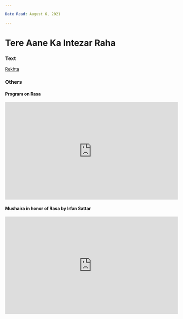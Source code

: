 ```yaml
---

Date Read: August 6, 2021

---
```


# Tere Aane Ka Intezar Raha

### Text
[Rekhta](https://www.rekhta.org/ghazals/tere-aane-kaa-intizaar-rahaa-rasa-chughtai-ghazals?lang=ur)

### Others

#### Program on Rasa

<iframe width="560" height="315" src="https://www.youtube.com/embed/l0ucXwgL5Uc" title="YouTube video player" frameborder="0" allow="accelerometer; autoplay; clipboard-write; encrypted-media; gyroscope; picture-in-picture" allowfullscreen></iframe>

#### Mushaira in honor of Rasa by Irfan Sattar

<iframe width="560" height="315" src="https://www.youtube.com/embed/eqlJdfK949A&t=3916s" title="YouTube video player" frameborder="0" allow="accelerometer; autoplay; clipboard-write; encrypted-media; gyroscope; picture-in-picture" allowfullscreen></iframe>

